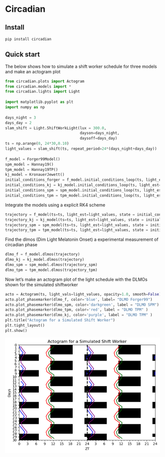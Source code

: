 # Circadian

<!-- WARNING: THIS FILE WAS AUTOGENERATED! DO NOT EDIT! -->

## Install

``` sh
pip install circadian
```

## Quick start

The below shows how to simulate a shift worker schedule for three models
and make an actogram plot

``` python
from circadian.plots import Actogram
from circadian.models import *
from circadian.lights import Light

import matplotlib.pyplot as plt
import numpy as np

days_night = 3
days_day = 2
slam_shift = Light.ShiftWorkLight(lux = 300.0, 
                                  dayson=days_night, 
                                  daysoff=days_day)
ts = np.arange(0, 24*30,0.10)
light_values = slam_shift(ts, repeat_period=24*(days_night+days_day))

f_model = Forger99Model()
spm_model = Hannay19()
tpm_model = Hannay19TP()
kj_model = KronauerJewett()
initial_conditions_forger = f_model.initial_conditions_loop(ts, light_est=light_values, num_loops=1)
initial_conditions_kj = kj_model.initial_conditions_loop(ts, light_est=light_values, num_loops=1)
initial_conditions_spm = spm_model.initial_conditions_loop(ts, light_est=light_values, num_loops=1)
initial_conditions_tpm = tpm_model.initial_conditions_loop(ts, light_est=light_values, num_loops=1)
```

Integrate the models using a explicit RK4 scheme

``` python
trajectory = f_model(ts=ts, light_est=light_values, state = initial_conditions_forger)
trajectory_kj = kj_model(ts=ts, light_est=light_values, state = initial_conditions_kj)
trajectory_spm = spm_model(ts=ts, light_est=light_values, state = initial_conditions_spm)
trajectory_tpm = tpm_model(ts=ts, light_est=light_values, state = initial_conditions_tpm)
```

Find the dlmos (Dim Light Melatonin Onset) a experimental measurement of
circadian phase

``` python
dlmo_f = f_model.dlmos(trajectory)
dlmo_kj = kj_model.dlmos(trajectory)
dlmo_spm = spm_model.dlmos(trajectory_spm)
dlmo_tpm = tpm_model.dlmos(trajectory_tpm)
```

Now let’s make an actogram plot of the light schedule with the DLMOs
shown for the simulated shiftworker

``` python
acto = Actogram(ts, light_vals=light_values, opacity=1.0, smooth=False)
acto.plot_phasemarker(dlmo_f, color='blue', label= "DLMO Forger99")
acto.plot_phasemarker(dlmo_spm, color='darkgreen', label = "DLMO SPM")
acto.plot_phasemarker(dlmo_tpm, color='red', label = "DLMO TPM" )
acto.plot_phasemarker(dlmo_kj, color='purple', label = "DLMO TPM" )
plt.title("Actogram for a Simulated Shift Worker")
plt.tight_layout()
plt.show()
```

![](index_files/figure-commonmark/cell-5-output-1.png)
